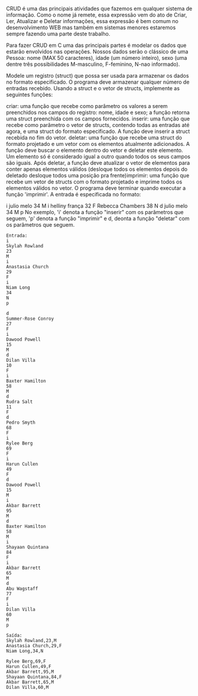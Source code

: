CRUD é uma das principais atividades que fazemos em qualquer sistema de informação. Como o nome já remete, essa expressão vem do ato de Criar, Ler, Atualizar e Deletar informações, essa expressão é bem comum no desenvolvimento WEB mas também em sistemas menores estaremos sempre fazendo uma parte deste trabalho.

Para fazer CRUD em C uma das principais partes é modelar os dados que estarão envolvidos nas operações. Nossos dados serão o clássico de uma Pessoa: nome (MAX 50 caracteres), idade (um número inteiro), sexo (uma dentre três possibilidades M-masculino, F-feminino, N-nao informado). 

​Modele um registro (struct) que possa ser usada para armazenar os dados no formato especificado.
O programa deve armazenar qualquer número de entradas recebido.
Usando a struct e o vetor de structs, implemente as seguintes funções:

criar: uma função que recebe como parâmetro os valores a serem preenchidos nos campos do registro: nome, idade e sexo; a função retorna uma struct preenchida com os campos fornecidos. 
inserir: uma função que recebe como parâmetro o vetor de structs, contendo todas as entradas até agora, e uma struct do formato especificado. A função deve inserir a struct recebida no fim do vetor.
deletar: uma função que recebe uma struct do formato projetado e um vetor com os elementos atualmente adicionados. A função deve buscar o elemento dentro do vetor e deletar este elemento. Um elemento só é considerado igual a outro quando todos os seus campos são iguais. Após deletar, a função deve atualizar o vetor de elementos para conter apenas elementos válidos (desloque todos os elementos depois do deletado desloque todos uma posição pra frente)​
imprimir: uma função que recebe um vetor de structs com o formato projetado e imprime todos os elementos válidos no vetor.​
O programa deve terminar quando executar a função 'imprimir'. A entrada é especificada no formato:

​i
julio melo
34
M
i
helliny frança
32
F
Rebecca Chambers
38
N
d
julio melo
34
M
p
No exemplo, 'i' denota a função "inserir" com os parâmetros que seguem, 'p' denota a função "imprimir" e d, deonta a função "deletar" com os parâmetros que seguem.

```
Entrada:
i
Skylah Rowland
23
M
i
Anastasia Church
29
F
i
Niam Long
34
N
p                   

d
Summer-Rose Conroy
27
F
i
Dawood Powell
15
M
d
Dilan Villa
10
F
i
Baxter Hamilton
58
M
d
Rudra Salt
11
F
d
Pedro Smyth
68
F
i
Rylee Berg
69
F
i
Harun Cullen
49
F
d
Dawood Powell
15
M
i
Akbar Barrett
95
M
d
Baxter Hamilton
58
M
i
Shayaan Quintana
84
F
i
Akbar Barrett
65
M
d
Abu Wagstaff
77
F
i
Dilan Villa
60
M
p
```

```
Saída:
Skylah Rowland,23,M
Anastasia Church,29,F
Niam Long,34,N

Rylee Berg,69,F
Harun Cullen,49,F
Akbar Barrett,95,M
Shayaan Quintana,84,F
Akbar Barrett,65,M
Dilan Villa,60,M
```
